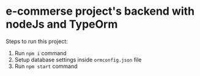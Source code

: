 # e-commerse project's backend with nodeJs and TypeOrm

Steps to run this project:

1. Run `npm i` command
2. Setup database settings inside `ormconfig.json` file
3. Run `npm start` command
